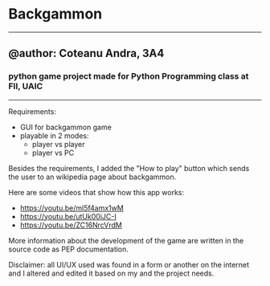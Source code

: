# Backgammon
___________________________________________________________________________
## @author: Coteanu Andra, 3A4
### python game project made for Python Programming class at FII, UAIC
___________________________________________________________________________

Requirements:
- GUI for backgammon game
- playable in 2 modes:
  - player vs player
  - player vs PC

Besides the requirements, I added the "How to play" button which sends the user to an wikipedia page about backgammon.

Here are some videos that show how this app works:
- https://youtu.be/ml5f4amx1wM
- https://youtu.be/utUk00iJC-I
- https://youtu.be/ZC16NrcVrdM

More information about the development of the game are written in the source code as PEP documentation.

Disclaimer: all UI/UX used was found in a form or another on the internet and I altered and edited it based on my and the project needs.
